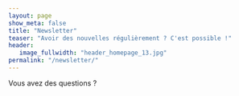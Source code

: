 ```yaml
---
layout: page
show_meta: false
title: "Newsletter"
teaser: "Avoir des nouvelles régulièrement ? C'est possible !"
header:
   image_fullwidth: "header_homepage_13.jpg"
permalink: "/newsletter/"
---
```

Vous avez des questions ?
<iframe id="forum_embed"
  src="javascript:void(0)"
  scrolling="no"
  frameborder="0"
  width="900"
  height="700">
</iframe>
<script type="text/javascript">
  document.getElementById('forum_embed').src =
     'https://groups.google.com/forum/embed/?place=forum/onceaponytime'
     + '&showsearch=true&showpopout=true&showtabs=false'
     + '&parenturl=' + encodeURIComponent(window.location.href);
</script>
